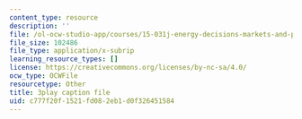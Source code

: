 ```yaml
---
content_type: resource
description: ''
file: /ol-ocw-studio-app/courses/15-031j-energy-decisions-markets-and-policies-spring-2012/c777f20f1521fd082eb1d0f326451584_8aNkTgarBis.srt
file_size: 102486
file_type: application/x-subrip
learning_resource_types: []
license: https://creativecommons.org/licenses/by-nc-sa/4.0/
ocw_type: OCWFile
resourcetype: Other
title: 3play caption file
uid: c777f20f-1521-fd08-2eb1-d0f326451584
---
```

